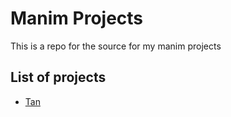 # Manim Projects

This is a repo for the source for my manim projects

## List of projects

- [Tan](./sohcahtoa)
